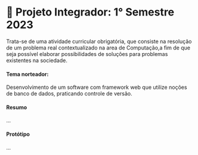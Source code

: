 # :pushpin: Projeto Integrador: 1° Semestre 2023 

Trata-se de uma atividade curricular obrigatória, que consiste na resolução de um problema real contextualizado na area de Computação,a fim de que seja possível elaborar possibilidades de soluções para problemas existentes na sociedade.

#### Tema norteador​: 
Desenvolvimento de um software com framework web que utilize noções de banco de dados, praticando controle de versão.

#### Resumo

...

#### Protótipo

...

